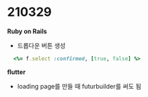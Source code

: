 210329
===============
<b>Ruby on Rails</b>

- 드롭다운 버튼 생성

```ruby
  <%= f.select :confirmed, [true, false] %>
 ```
 
<b>flutter</b>
- loading page를 만들 때 futurbuilder를 써도 됨
